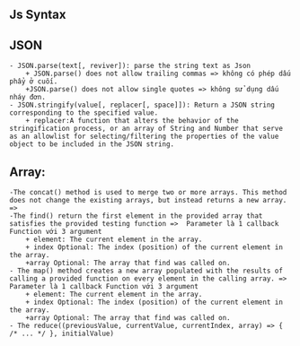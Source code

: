 ## Js Syntax

## JSON
    - JSON.parse(text[, reviver]): parse the string text as Json
        + JSON.parse() does not allow trailing commas => không có phép dấu phẩy ở cuối.
        +JSON.parse() does not allow single quotes => không sử dụng dấu nháy đơn.
    - JSON.stringify(value[, replacer[, space]]): Return a JSON string corresponding to the specified value.
        + replacer:A function that alters the behavior of the stringification process, or an array of String and Number that serve as an allowlist for selecting/filtering the properties of the value object to be included in the JSON string.

## Array:
    -The concat() method is used to merge two or more arrays. This method does not change the existing arrays, but instead returns a new array. =>   
    -The find() return the first element in the provided array that satisfies the provided testing function =>  Parameter là 1 callback Function với 3 argument 
        + element: The current element in the array.
        + index Optional: The index (position) of the current element in the array.
        +array Optional: The array that find was called on. 
    - The map() method creates a new array populated with the results of calling a provided function on every element in the calling array. => Parameter là 1 callback Function với 3 argument 
        + element: The current element in the array.
        + index Optional: The index (position) of the current element in the array.
        +array Optional: The array that find was called on. 
    - The reduce((previousValue, currentValue, currentIndex, array) => { /* ... */ }, initialValue)

